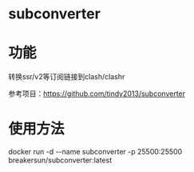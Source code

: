 # subconverter



# 功能



转换ssr/v2等订阅链接到clash/clashr



参考项目：https://github.com/tindy2013/subconverter





# 使用方法



docker run -d --name subconverter -p 25500:25500 breakersun/subconverter:latest